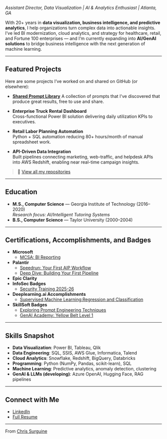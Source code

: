 *Assistant Director, Data Visualization \| AI & Analytics Enthusiast \| Atlanta, GA*  

With 20+ years in **data visualization, business intelligence, and predictive analytics**, I help organizations turn complex data into actionable insights. I’ve led BI modernization, cloud analytics, and strategy for healthcare, retail, and Fortune 100 enterprises — and I’m currently expanding into **AI/GenAI solutions** to bridge business intelligence with the next generation of machine learning.  

---

## Featured Projects
Here are some projects I’ve worked on and shared on GitHub (or elsewhere):  

- [**Shared Prompt Library**](https://surguine.notion.site)
  A collection of prompts that I've discovered that produce great results, free to use and share.

- **Enterprise Truck Rental Dashboard**  
  Cross-functional Power BI solution delivering daily utilization KPIs to executives.   

- **Retail Labor Planning Automation**  
  Python + SQL automation reducing 80+ hours/month of manual spreadsheet work.  

- **API-Driven Data Integration**  
  Built pipelines connecting marketing, web-traffic, and helpdesk APIs into AWS Redshift, enabling near real-time campaign insights.  

> 🔗 [View all my repositories](https://github.com/csurguine?tab=repositories)  

---

## Education
- **M.S., Computer Science** — Georgia Institute of Technology (2016–2020)  
  *Research focus: AI/Intelligent Tutoring Systems*  
- **B.S., Computer Science** — Taylor University (2000–2004)  

---

## Certifications, Accomplishments, and Badges
- **Microsoft**
  - [MCSA: BI Reporting](https://www.credly.com/badges/3011ba97-27de-4ed6-a4ee-350d049f50c5)
- **Palantir**
  - [Speedrun: Your First AIP Workflow](https://verify.skilljar.com/c/wx8qd39su27o)
  - [Deep Dive: Building Your First Pipeline](https://verify.skilljar.com/c/7f9ouprnjsnu)
- **Epic Clarity**
- **InfoSec Badges**
  - [Security Training 2025-26](https://eu.knowbe4.com/enrollments/393997854/certificate.pdf)
- **Deeplearning.ai Accomplishments**
  - [Supervised Machine Learning:Regression and Classification](https://www.coursera.org/account/accomplishments/verify/74P42G2AH50V)
- **SkillSoft Badges**
  - [Exploring Prompt Engineering Techniques](https://skillsoft.digitalbadges.skillsoft.com/ff99d739-f3c1-4203-a22e-157683b18089)
  - [GenAI Academy: Yellow Belt Level 1](https://nttdataservices.digitalbadges.skillsoft.com/8a96256a-411e-426f-ac30-115e45f430c8#acc.J0utPnSI)
---

## Skills Snapshot
- **Data Visualization**: Power BI, Tableau, Qlik  
- **Data Engineering**: SQL, SSIS, AWS Glue, Informatica, Talend  
- **Cloud Analytics**: Snowflake, Redshift, BigQuery, Databricks  
- **Programming**: Python (NumPy, Pandas, scikit-learn), SQL  
- **Machine Learning**: Predictive analytics, anomaly detection, clustering  
- **GenAI & LLMs (developing)**: Azure OpenAI, Hugging Face, RAG pipelines  

---

## Connect with Me
- [LinkedIn](https://linkedin.com/in/chriss)
- [Full Resume](https://github.com/csurguine/csurguine.github.io/blob/9a2702cc781282bc228e67f6c7863b37908f765a/_includes/Christopher%20Surguine.pdf)

---
From [Chris Surguine](https://github.com/csurguine)
